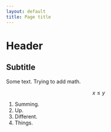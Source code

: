 ```yaml
---
layout: default
title: Page title
---
```


# Header 

## Subtitle 

Some text. Trying to add math. 

$$x \leq y$$ 

1. Summing. 
2. Up. 
3. Different. 
4. Things. 